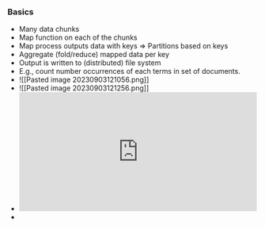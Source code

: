 ### Basics
- Many data chunks
- Map function on each of the chunks
- Map process outputs data with keys => Partitions based on keys
- Aggregate (fold/reduce) mapped data per key
- Output is written to (distributed) file system
- E.g., count number occurrences of each terms in
set of documents.
- ![[Pasted image 20230903121056.png]]
- ![[Pasted image 20230903121256.png]]
- <iframe width="480" height="240" src="https://www.youtube.com/embed/cHGaQz0E7AU" title="Map Reduce explained with example | System Design" frameborder="0" allow="accelerometer; autoplay; clipboard-write; encrypted-media; gyroscope; picture-in-picture; web-share" allowfullscreen></iframe>
- 